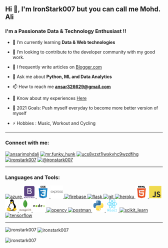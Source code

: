 <h2 align="left">Hi 👋, I'm IronStark007 but you can call me Mohd. Ali</h2>
<h3 align="left">I'm a Passionate Data & Technology Enthusiast !!</h3>

<!-- <p align="left"> <img src="https://komarev.com/ghpvc/?username=ironstark007&label=Profile%20views&color=0e75b6&style=flat" alt="ironstark007" /> </p>

<p align="left"> <a href="https://github.com/ryo-ma/github-profile-trophy"><img src="https://github-profile-trophy.vercel.app/?username=ironstark007" alt="ironstark007" /></a> </p> -->


- 🌱 I’m currently learning **Data & Web technologies**

- 👯 I’m looking to contribute to the developer community with my good work.

- 📝 I frequently write articles on [Blogger.com](https://ironstark007.blogspot.com/)

- 💬 Ask me about **Python, ML and Data Analytics**

- 📫 How to reach me **ansar326629@gmail.com**

- 📄 Know about my experiences [Here](https://drive.google.com/file/d/1RPNb8HD9Amy3QY11fJqdmBSEIfG59tYT/view?usp=sharing)

- 🥅 2021 Goals: Push myself everyday to become more better version of myself

- ⚡ Hobbies : Music, Workout and Cycling
---
<h3 align="left">Connect with me:</h3>
<p align="left">
<a href="https://linkedin.com/in/ansarimohdali" target="blank"><img align="center" src="https://cdn.jsdelivr.net/npm/simple-icons@3.0.1/icons/linkedin.svg" alt="ansarimohdali" height="30" width="40" /></a>
<a href="https://instagram.com/mr.funky_hunk" target="blank"><img align="center" src="https://cdn.jsdelivr.net/npm/simple-icons@3.0.1/icons/instagram.svg" alt="mr.funky_hunk" height="30" width="40" /></a>
<a href="https://www.youtube.com/c/ucs8vzxt1lwxkvhc9wzdfihg" target="blank"><img align="center" src="https://cdn.jsdelivr.net/npm/simple-icons@3.0.1/icons/youtube.svg" alt="ucs8vzxt1lwxkvhc9wzdfihg" height="30" width="40" /></a>
<a href="https://www.hackerrank.com/ironstark007" target="blank"><img align="center" src="https://cdn.jsdelivr.net/npm/simple-icons@3.0.1/icons/hackerrank.svg" alt="ironstark007" height="30" width="40" /></a>
<a href="https://www.hackerearth.com/@ironstark007" target="blank"><img align="center" src="https://cdn.jsdelivr.net/npm/simple-icons@3.0.1/icons/hackerearth.svg" alt="@ironstark007" height="30" width="40" /></a>
</p>

---
<h3 align="left">Languages and Tools:</h3>
<p align="left"> <a href="https://azure.microsoft.com/en-in/" target="_blank"> <img src="https://www.vectorlogo.zone/logos/microsoft_azure/microsoft_azure-icon.svg" alt="azure" width="40" height="40"/> </a> <a href="https://getbootstrap.com" target="_blank"> <img src="https://raw.githubusercontent.com/devicons/devicon/master/icons/bootstrap/bootstrap-plain-wordmark.svg" alt="bootstrap" width="40" height="40"/> </a> <a href="https://www.w3schools.com/css/" target="_blank"> <img src="https://raw.githubusercontent.com/devicons/devicon/master/icons/css3/css3-original-wordmark.svg" alt="css3" width="40" height="40"/> </a> <a href="https://expressjs.com" target="_blank"> <img src="https://raw.githubusercontent.com/devicons/devicon/master/icons/express/express-original-wordmark.svg" alt="express" width="40" height="40"/> </a> <a href="https://firebase.google.com/" target="_blank"> <img src="https://www.vectorlogo.zone/logos/firebase/firebase-icon.svg" alt="firebase" width="40" height="40"/> </a> <a href="https://flask.palletsprojects.com/" target="_blank"> <img src="https://www.vectorlogo.zone/logos/pocoo_flask/pocoo_flask-icon.svg" alt="flask" width="40" height="40"/> </a> <a href="https://git-scm.com/" target="_blank"> <img src="https://www.vectorlogo.zone/logos/git-scm/git-scm-icon.svg" alt="git" width="40" height="40"/> </a> <a href="https://heroku.com" target="_blank"> <img src="https://www.vectorlogo.zone/logos/heroku/heroku-icon.svg" alt="heroku" width="40" height="40"/> </a> <a href="https://www.w3.org/html/" target="_blank"> <img src="https://raw.githubusercontent.com/devicons/devicon/master/icons/html5/html5-original-wordmark.svg" alt="html5" width="40" height="40"/> </a> <a href="https://developer.mozilla.org/en-US/docs/Web/JavaScript" target="_blank"> <img src="https://raw.githubusercontent.com/devicons/devicon/master/icons/javascript/javascript-original.svg" alt="javascript" width="40" height="40"/> </a> <a href="https://www.linux.org/" target="_blank"> <img src="https://raw.githubusercontent.com/devicons/devicon/master/icons/linux/linux-original.svg" alt="linux" width="40" height="40"/> </a> <a href="https://www.mongodb.com/" target="_blank"> <img src="https://raw.githubusercontent.com/devicons/devicon/master/icons/mongodb/mongodb-original-wordmark.svg" alt="mongodb" width="40" height="40"/> </a> <a href="https://nodejs.org" target="_blank"> <img src="https://raw.githubusercontent.com/devicons/devicon/master/icons/nodejs/nodejs-original-wordmark.svg" alt="nodejs" width="40" height="40"/> </a> <a href="https://opencv.org/" target="_blank"> <img src="https://www.vectorlogo.zone/logos/opencv/opencv-icon.svg" alt="opencv" width="40" height="40"/> </a> <a href="https://postman.com" target="_blank"> <img src="https://www.vectorlogo.zone/logos/getpostman/getpostman-icon.svg" alt="postman" width="40" height="40"/> </a> <a href="https://www.python.org" target="_blank"> <img src="https://raw.githubusercontent.com/devicons/devicon/master/icons/python/python-original.svg" alt="python" width="40" height="40"/> </a> <a href="https://reactjs.org/" target="_blank"> <img src="https://raw.githubusercontent.com/devicons/devicon/master/icons/react/react-original-wordmark.svg" alt="react" width="40" height="40"/> </a> <a href="https://scikit-learn.org/" target="_blank"> <img src="https://upload.wikimedia.org/wikipedia/commons/0/05/Scikit_learn_logo_small.svg" alt="scikit_learn" width="40" height="40"/> </a> <a href="https://www.tensorflow.org" target="_blank"> <img src="https://www.vectorlogo.zone/logos/tensorflow/tensorflow-icon.svg" alt="tensorflow" width="40" height="40"/> </a> </p>

<!-- <h3 align="left">Support:</h3>
<p><a href="https://www.buymeacoffee.com/IronStark007"> <img align="left" src="https://cdn.buymeacoffee.com/buttons/v2/default-yellow.png" height="50" width="210" alt="IronStark007" /></a></p><br><br> -->
---
<p><img align="left" src="https://github-readme-stats.vercel.app/api/top-langs?username=ironstark007&show_icons=true&locale=en&layout=compact" alt="ironstark007" /></p>

<p>&nbsp;<img align="center" src="https://github-readme-stats.vercel.app/api?username=ironstark007&show_icons=true&locale=en" alt="ironstark007" /></p>


<p><img align="center" src="https://github-readme-streak-stats.herokuapp.com/?user=ironstark007&" alt="ironstark007" /></p>
